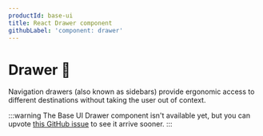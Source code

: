 ```yaml
---
productId: base-ui
title: React Drawer component
githubLabel: 'component: drawer'
---
```


# Drawer 🚧

<p class="description">Navigation drawers (also known as sidebars) provide ergonomic access to different destinations without taking the user out of context.</p>

:::warning
The Base UI Drawer component isn't available yet, but you can upvote [this GitHub issue](https://github.com/mui/material-ui/issues/38181) to see it arrive sooner.
:::
